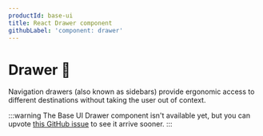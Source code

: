 ```yaml
---
productId: base-ui
title: React Drawer component
githubLabel: 'component: drawer'
---
```


# Drawer 🚧

<p class="description">Navigation drawers (also known as sidebars) provide ergonomic access to different destinations without taking the user out of context.</p>

:::warning
The Base UI Drawer component isn't available yet, but you can upvote [this GitHub issue](https://github.com/mui/material-ui/issues/38181) to see it arrive sooner.
:::
